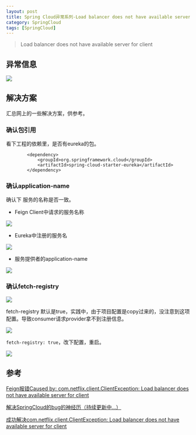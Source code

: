 ```yaml
---
layout: post
title: Spring Cloud异常系列-Load balancer does not have available server for client
category: SpringCloud 
tags: [SpringCloud]
---
```


>Load balancer does not have available server for client

## 异常信息

![](https://oscimg.oschina.net/oscnet/41b0ef47c4d3c97f0bdb896279d2e300815.jpg)

## 解决方案

汇总网上的一些解决方案，供参考。

### 确认包引用

看下工程的依赖里，是否有eureka的包。

```
		<dependency>
			<groupId>org.springframework.cloud</groupId>
			<artifactId>spring-cloud-starter-eureka</artifactId>
		</dependency>
```

### 确认application-name

确认下 服务的名称是否一致。

- Feign Client中请求的服务名称

![](https://oscimg.oschina.net/oscnet/7f7c1153a2c5b75a78b21cd8cf110b05181.jpg)
- Eureka中注册的服务名

![](https://oscimg.oschina.net/oscnet/007d540caa5aeee07d6ce40eb4db7cc61ed.jpg)
- 服务提供者的application-name

![](https://oscimg.oschina.net/oscnet/3666152aaf10e0dcb6ba695eacaa308653a.jpg)


### 确认fetch-registry


![](https://oscimg.oschina.net/oscnet/0edc25865e15336db2e593dc7639aa33509.jpg)

fetch-registry 默认是true，实践中，由于项目配置是copy过来的，没注意到这项配置。导致consumer请求provider拿不到注册信息。

![](https://oscimg.oschina.net/oscnet/5820c8c6c5eb20bddc437e3310406cb483a.jpg)

`fetch-registry: true`，改下配置，重启。

![](https://oscimg.oschina.net/oscnet/bdf2f4e7c7dffd16e9bbd3134672f5284ea.jpg)

## 参考
[Feign报错Caused by: com.netflix.client.ClientException: Load balancer does not have available server for client](http://www.cnblogs.com/hellxz/p/8920378.html)

[解决SpringCloud的bug的神经历（持续更新中...）](https://www.jianshu.com/p/434062d7aef5)

[成功解决com.netflix.client.ClientException: Load balancer does not have available server for client](http://yayihouse.com/yayishuwu/chapter/1288)